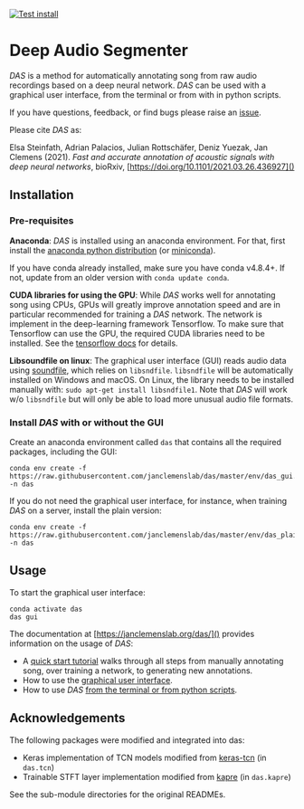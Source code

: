 [![Test install](https://github.com/janclemenslab/das/actions/workflows/main.yml/badge.svg)](https://github.com/janclemenslab/das/actions/workflows/main.yml)

# Deep Audio Segmenter
_DAS_ is a method for automatically annotating song from raw audio recordings based on a deep neural network. _DAS_ can be used with a graphical user interface, from the terminal or from with in python scripts.

If you have questions, feedback, or find bugs please raise an [issue](https://github.com/janclemenslab/das/issues).

Please cite _DAS_ as:

Elsa Steinfath, Adrian Palacios, Julian Rottschäfer, Deniz Yuezak, Jan Clemens (2021). _Fast and accurate annotation of acoustic signals with deep neural networks_, bioRxiv, [https://doi.org/10.1101/2021.03.26.436927]()

## Installation
### Pre-requisites


__Anaconda__: _DAS_ is installed using an anaconda environment. For that, first install the [anaconda python distribution](https://docs.anaconda.com/anaconda/install/) (or [miniconda](https://docs.conda.io/en/latest/miniconda.html)).

If you have conda already installed, make sure you have conda v4.8.4+. If not, update from an older version with `conda update conda`.

<!-- ```shell
curl https://repo.continuum.io/miniconda/Miniconda3-latest-Linux-x86_64.sh -o miniconda.sh
sh miniconda.sh -b -p $HOME/miniconda
export PATH="$HOME/miniconda/bin:$PATH"
``` -->

__CUDA libraries for using the GPU__: While _DAS_ works well for annotating song using CPUs, GPUs will greatly improve annotation speed and are in particular recommended for training a _DAS_ network. The network is implement in the deep-learning framework Tensorflow. To make sure that Tensorflow can use the GPU, the required CUDA libraries need to be installed. See the [tensorflow docs](https://www.tensorflow.org/install/gpu) for details.

__Libsoundfile on linux__: The graphical user interface (GUI) reads audio data using [soundfile](http://pysoundfile.readthedocs.io/), which relies on `libsndfile`. `libsndfile` will be automatically installed on Windows and macOS. On Linux, the library needs to be installed manually with: `sudo apt-get install libsndfile1`. Note that _DAS_ will work w/o `libsndfile` but will only be able to load more unusual audio file formats.

### Install _DAS_ with or without the GUI
Create an anaconda environment called `das` that contains all the required packages, including the GUI:
```shell
conda env create -f https://raw.githubusercontent.com/janclemenslab/das/master/env/das_gui.yml -n das
```

If you do not need the graphical user interface, for instance, when training _DAS_ on a server, install the plain version:
```shell
conda env create -f https://raw.githubusercontent.com/janclemenslab/das/master/env/das_plain.yml -n das
```

## Usage
To start the graphical user interface:
```shell
conda activate das
das gui
```

The documentation at [https://janclemenslab.org/das/]() provides information on the usage of _DAS_:

- A [quick start tutorial](https://janclemenslab.org/das/quick_start.html) walks through all steps from manually annotating song, over training a network, to generating new annotations.
- How to use the [graphical user interface](https://janclemenslab.org/das/tutorials_gui/tutorials_gui.html).
- How to use _DAS_ [from the terminal or from python scripts](https://janclemenslab.org/das/tutorials/tutorials.html).



## Acknowledgements
The following packages were modified and integrated into das:

- Keras implementation of TCN models modified from [keras-tcn](https://github.com/philipperemy/keras-tcn) (in `das.tcn`)
- Trainable STFT layer implementation modified from [kapre](https://github.com/keunwoochoi/kapre) (in `das.kapre`)

See the sub-module directories for the original READMEs.
